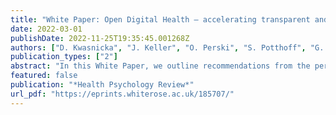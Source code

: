 ```yaml
---
title: "White Paper: Open Digital Health – accelerating transparent and scalable health promotion and treatment"
date: 2022-03-01
publishDate: 2022-11-25T19:35:45.001268Z
authors: ["D. Kwasnicka", "J. Keller", "O. Perski", "S. Potthoff", "G. A. ten Hoor", "B. Ainsworth", "R. Crutzen", "S. Dohle", "A. van Dongen", "M. Heino", "J. F. Henrich", "L. Knox", "L. M. König", "W. Maltinsky", "C. McCallum", "J. Nalukwago", "E. Neter", "J. Nurmi", "M. Spitschan", "S. B. Van Beurden", "L. N. Van der Laan", "K. Wunsch", "J. J. J. Levink", "R. Sanderman"]
publication_types: ["2"]
abstract: "In this White Paper, we outline recommendations from the perspective of health psychology and behavioural science, addressing three research gaps: (1) What methods in the health psychology research toolkit can be best used for developing and evaluating digital health tools? (2) What are the most feasible strategies to reuse digital health tools across populations and settings? (3) What are the main advantages and challenges of sharing (openly publishing) data, code, intervention content and design features of digital health tools? We provide actionable suggestions for researchers joining the continuously growing Open Digital Health movement, poised to revolutionise health psychology research and practice in the coming years. This White Paper is positioned in the current context of the COVID-19 pandemic, exploring how digital health tools have rapidly gained popularity in 2020–2022, when world-wide health promotion and treatment efforts rapidly shifted from face-to-face to remote delivery. This statement is written by the Directors of the not-for-profit Open Digital Health initiative (n = 6), Experts attending the European Health Psychology Society Synergy Expert Meeting (n = 17), and the initiative consultant, following a two-day meeting (19–20th August 2021)."
featured: false
publication: "*Health Psychology Review*"
url_pdf: "https://eprints.whiterose.ac.uk/185707/"
---
```


